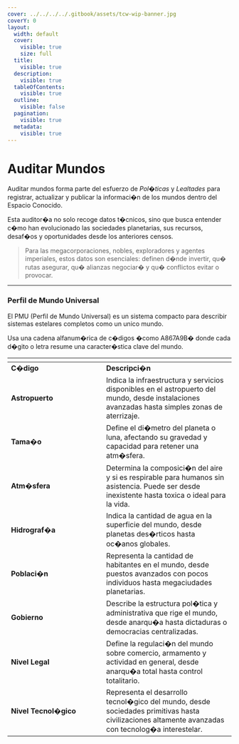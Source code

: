 ```yaml
---
cover: ../../../../.gitbook/assets/tcw-wip-banner.jpg
coverY: 0
layout:
  width: default
  cover:
    visible: true
    size: full
  title:
    visible: true
  description:
    visible: true
  tableOfContents:
    visible: true
  outline:
    visible: false
  pagination:
    visible: true
  metadata:
    visible: true
---
```


# Auditar Mundos

Auditar mundos forma parte del esfuerzo de _Pol�ticas_ y _Lealtades_ para registrar, actualizar y publicar la informaci�n de los mundos dentro del Espacio Conocido.

Esta auditor�a no solo recoge datos t�cnicos, sino que busca entender c�mo han evolucionado las sociedades planetarias, sus recursos, desaf�os y oportunidades desde los anteriores censos.

> Para las megacorporaciones, nobles, exploradores y agentes imperiales, estos datos son esenciales: definen d�nde invertir, qu� rutas asegurar, qu� alianzas negociar� y qu� conflictos evitar o provocar.

***

### Perfil de Mundo Universal

El PMU (Perfil de Mundo Universal) es un sistema compacto para describir sistemas estelares completos como un unico mundo.

Usa una cadena alfanum�rica de c�digos �como A867A9B� donde cada d�gito o letra resume una caracter�stica clave del mundo.

<table data-header-hidden><thead><tr><th width="198"></th><th></th></tr></thead><tbody><tr><td><strong>C�digo</strong></td><td><strong>Descripci�n</strong></td></tr><tr><td><strong>Astropuerto</strong></td><td>Indica la infraestructura y servicios disponibles en el astropuerto del mundo, desde instalaciones avanzadas hasta simples zonas de aterrizaje.</td></tr><tr><td><strong>Tama�o</strong></td><td>Define el di�metro del planeta o luna, afectando su gravedad y capacidad para retener una atm�sfera.</td></tr><tr><td><strong>Atm�sfera</strong></td><td>Determina la composici�n del aire y si es respirable para humanos sin asistencia. Puede ser desde inexistente hasta toxica o ideal para la vida.</td></tr><tr><td><strong>Hidrograf�a</strong></td><td>Indica la cantidad de agua en la superficie del mundo, desde planetas des�rticos hasta oc�anos globales.</td></tr><tr><td><strong>Poblaci�n</strong></td><td>Representa la cantidad de habitantes en el mundo, desde puestos avanzados con pocos individuos hasta megaciudades planetarias.</td></tr><tr><td><strong>Gobierno</strong></td><td>Describe la estructura pol�tica y administrativa que rige el mundo, desde anarqu�a hasta dictaduras o democracias centralizadas.</td></tr><tr><td><strong>Nivel Legal</strong></td><td>Define la regulaci�n del mundo sobre comercio, armamento y actividad en general, desde anarqu�a total hasta control totalitario.</td></tr><tr><td><strong>Nivel Tecnol�gico</strong></td><td>Representa el desarrollo tecnol�gico del mundo, desde sociedades primitivas hasta civilizaciones altamente avanzadas con tecnolog�a interestelar.</td></tr></tbody></table>
